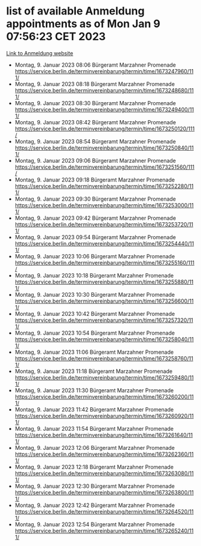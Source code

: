 # list of available Anmeldung appointments as of Mon Jan  9 07:56:23 CET 2023
[Link to Anmeldung website](https://service.berlin.de/terminvereinbarung/termin/tag.php?termin=0&anliegen[]=120686&dienstleisterlist=122210,122217,327316,122219,327312,122227,327314,122231,327346,122243,327348,122252,329742,122260,329745,122262,329748,122254,329751,122271,327278,122273,327274,122277,327276,330436,122280,327294,122282,327290,122284,327292,327539,122291,327270,122285,327266,122286,327264,122296,327268,150230,329760,122301,327282,122297,327286,122294,327284,122312,329763,122314,329775,122304,327330,122311,327334,122309,327332,122281,327352,122279,329772,122276,327324,122274,327326,122267,329766,122246,327318,122251,327320,122257,327322,122208,327298,122226,327300,121362,121364&herkunft=http%3A%2F%2Fservice.berlin.de%2Fdienstleistung%2F120686%2F)
- Montag, 9. Januar 2023 08:06 Bürgeramt Marzahner Promenade https://service.berlin.de/terminvereinbarung/termin/time/1673247960/111/
- Montag, 9. Januar 2023 08:18 Bürgeramt Marzahner Promenade https://service.berlin.de/terminvereinbarung/termin/time/1673248680/111/
- Montag, 9. Januar 2023 08:30 Bürgeramt Marzahner Promenade https://service.berlin.de/terminvereinbarung/termin/time/1673249400/111/
- Montag, 9. Januar 2023 08:42 Bürgeramt Marzahner Promenade https://service.berlin.de/terminvereinbarung/termin/time/1673250120/111/
- Montag, 9. Januar 2023 08:54 Bürgeramt Marzahner Promenade https://service.berlin.de/terminvereinbarung/termin/time/1673250840/111/
- Montag, 9. Januar 2023 09:06 Bürgeramt Marzahner Promenade https://service.berlin.de/terminvereinbarung/termin/time/1673251560/111/
- Montag, 9. Januar 2023 09:18 Bürgeramt Marzahner Promenade https://service.berlin.de/terminvereinbarung/termin/time/1673252280/111/
- Montag, 9. Januar 2023 09:30 Bürgeramt Marzahner Promenade https://service.berlin.de/terminvereinbarung/termin/time/1673253000/111/
- Montag, 9. Januar 2023 09:42 Bürgeramt Marzahner Promenade https://service.berlin.de/terminvereinbarung/termin/time/1673253720/111/
- Montag, 9. Januar 2023 09:54 Bürgeramt Marzahner Promenade https://service.berlin.de/terminvereinbarung/termin/time/1673254440/111/
- Montag, 9. Januar 2023 10:06 Bürgeramt Marzahner Promenade https://service.berlin.de/terminvereinbarung/termin/time/1673255160/111/
- Montag, 9. Januar 2023 10:18 Bürgeramt Marzahner Promenade https://service.berlin.de/terminvereinbarung/termin/time/1673255880/111/
- Montag, 9. Januar 2023 10:30 Bürgeramt Marzahner Promenade https://service.berlin.de/terminvereinbarung/termin/time/1673256600/111/
- Montag, 9. Januar 2023 10:42 Bürgeramt Marzahner Promenade https://service.berlin.de/terminvereinbarung/termin/time/1673257320/111/
- Montag, 9. Januar 2023 10:54 Bürgeramt Marzahner Promenade https://service.berlin.de/terminvereinbarung/termin/time/1673258040/111/
- Montag, 9. Januar 2023 11:06 Bürgeramt Marzahner Promenade https://service.berlin.de/terminvereinbarung/termin/time/1673258760/111/
- Montag, 9. Januar 2023 11:18 Bürgeramt Marzahner Promenade https://service.berlin.de/terminvereinbarung/termin/time/1673259480/111/
- Montag, 9. Januar 2023 11:30 Bürgeramt Marzahner Promenade https://service.berlin.de/terminvereinbarung/termin/time/1673260200/111/
- Montag, 9. Januar 2023 11:42 Bürgeramt Marzahner Promenade https://service.berlin.de/terminvereinbarung/termin/time/1673260920/111/
- Montag, 9. Januar 2023 11:54 Bürgeramt Marzahner Promenade https://service.berlin.de/terminvereinbarung/termin/time/1673261640/111/
- Montag, 9. Januar 2023 12:06 Bürgeramt Marzahner Promenade https://service.berlin.de/terminvereinbarung/termin/time/1673262360/111/
- Montag, 9. Januar 2023 12:18 Bürgeramt Marzahner Promenade https://service.berlin.de/terminvereinbarung/termin/time/1673263080/111/
- Montag, 9. Januar 2023 12:30 Bürgeramt Marzahner Promenade https://service.berlin.de/terminvereinbarung/termin/time/1673263800/111/
- Montag, 9. Januar 2023 12:42 Bürgeramt Marzahner Promenade https://service.berlin.de/terminvereinbarung/termin/time/1673264520/111/
- Montag, 9. Januar 2023 12:54 Bürgeramt Marzahner Promenade https://service.berlin.de/terminvereinbarung/termin/time/1673265240/111/
